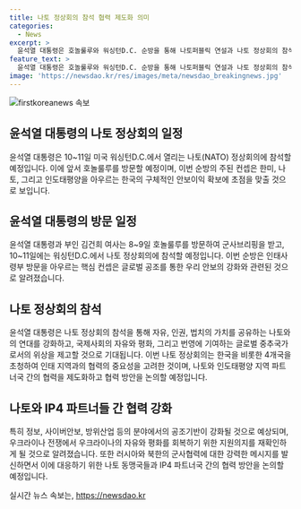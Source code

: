 ```yaml
---
title: 나토 정상회의 참석 협력 제도화 의미
categories:
  - News
excerpt: >
  윤석열 대통령은 호놀룰루와 워싱턴D.C. 순방을 통해 나토퍼블릭 연설과 나토 정상회의 참석을 준비하고 있다. 윤 대통령은 나토 정상회의를 통해 나토와의 연대를 강화하고, 국제사회의 자유와 평화, 그리고 번영에 기여하는 글로벌 중추국가로서의 위상을 높일 예정이다. 또한, 러시아-북한의 군사협력에 대한 메시지를 발신하고, IP4 국가들과의 릴레이 양자회담을 통해 안보와 경제이익 확보에 초점을 맞출 것으로 예상된다. 이에 따라, 윤 대통령의 순방은 글로벌 공조를 통한 한국의 안보 강화를 중점으로 한다.
feature_text: >
  윤석열 대통령은 호놀룰루와 워싱턴D.C. 순방을 통해 나토퍼블릭 연설과 나토 정상회의 참석을 준비하고 있다. 윤 대통령은 나토 정상회의를 통해 나토와의 연대를 강화하고, 국제사회의 자유와 평화, 그리고 번영에 기여하는 글로벌 중추국가로서의 위상을 높일 예정이다. 또한, 러시아-북한의 군사협력에 대한 메시지를 발신하고, IP4 국가들과의 릴레이 양자회담을 통해 안보와 경제이익 확보에 초점을 맞출 것으로 예상된다. 이에 따라, 윤 대통령의 순방은 글로벌 공조를 통한 한국의 안보 강화를 중점으로 한다.
image: 'https://newsdao.kr/res/images/meta/newsdao_breakingnews.jpg'
---
```


<p><img src="https://newsdao.kr/res/images/meta/newsdao_breakingnews.jpg" alt="firstkoreanews 속보" /></p>

<h2 data-ke-size="size26">윤석열 대통령의 나토 정상회의 일정</h2>

<p data-ke-size="size16">윤석열 대통령은 10~11일 미국 워싱턴D.C.에서 열리는 나토(NATO) 정상회의에 참석할 예정입니다. 이에 앞서 호놀룰루를 방문할 예정이며, 이번 순방의 주된 컨셉은 한미, 나토, 그리고 인도태평양을 아우르는 한국의 구체적인 안보이익 확보에 초점을 맞출 것으로 보입니다.</p>

<h2 data-ke-size="size26">윤석열 대통령의 방문 일정</h2>

<p data-ke-size="size16">윤석열 대통령과 부인 김건희 여사는 8~9일 호놀룰루를 방문하여 군사브리핑을 받고, 10~11일에는 워싱턴D.C.에서 나토 정상회의에 참석할 예정입니다. 이번 순방은 인태사령부 방문을 아우르는 핵심 컨셉은 글로벌 공조를 통한 우리 안보의 강화와 관련된 것으로 알려졌습니다.</p>

<h2 data-ke-size="size26">나토 정상회의 참석</h2>

<p data-ke-size="size16">윤석열 대통령은 나토 정상회의 참석을 통해 자유, 인권, 법치의 가치를 공유하는 나토와의 연대를 강화하고, 국제사회의 자유와 평화, 그리고 번영에 기여하는 글로벌 중추국가로서의 위상을 제고할 것으로 기대됩니다. 이번 나토 정상회의는 한국을 비롯한 4개국을 초청하여 인태 지역과의 협력의 중요성을 고려한 것이며, 나토와 인도태평양 지역 파트너국 간의 협력을 제도화하고 협력 방안을 논의할 예정입니다.</p>

<h2 data-ke-size="size26">나토와 IP4 파트너들 간 협력 강화</h2>

<p data-ke-size="size16">특히 정보, 사이버안보, 방위산업 등의 분야에서의 공조기반이 강화될 것으로 예상되며, 우크라이나 전쟁에서 우크라이나의 자유와 평화를 회복하기 위한 지원의지를 재확인하게 될 것으로 알려졌습니다. 또한 러시아와 북한의 군사협력에 대한 강력한 메시지를 발신하면서 이에 대응하기 위한 나토 동맹국들과 IP4 파트너국 간의 협력 방안을 논의할 예정입니다.</p>
실시간 뉴스 속보는, <a href="https://newsdao.kr" rel="dofollow">https://newsdao.kr</a>


